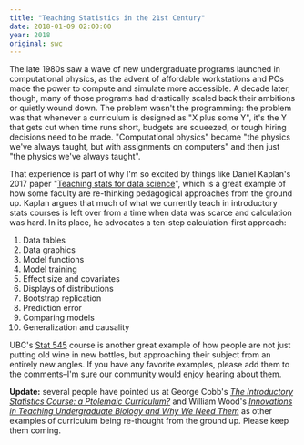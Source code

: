```yaml
---
title: "Teaching Statistics in the 21st Century"
date: 2018-01-09 02:00:00
year: 2018
original: swc
---
```


The late 1980s saw a wave of new undergraduate programs launched in computational physics,
as the advent of affordable workstations and PCs made the power to compute and simulate more accessible.
A decade later,
though,
many of those programs had drastically scaled back their ambitions or quietly wound down.
The problem wasn't the programming:
the problem was that whenever a curriculum is designed as "X plus some Y",
it's the Y that gets cut when time runs short,
budgets are squeezed,
or tough hiring decisions need to be made.
"Computational physics" became
"the physics we've always taught, but with assignments on computers"
and then just "the physics we've always taught".

That experience is part of why I'm so excited by things like Daniel Kaplan's 2017 paper
"[Teaching stats for data science](https://peerj.com/preprints/3205/)",
which is a great example of how some faculty are re-thinking pedagogical approaches from the ground up.
Kaplan argues that much of what we currently teach in introductory stats courses
is left over from a time when data was scarce and calculation was hard.
In its place,
he advocates a ten-step calculation-first approach:

1.  Data tables
2.  Data graphics
3.  Model functions
4.  Model training
5.  Effect size and covariates
6.  Displays of distributions
7.  Bootstrap replication
8.  Prediction error
9.  Comparing models
10. Generalization and causality

UBC's [Stat 545](http://stat545.com/) course is another great example
of how people are not just putting old wine in new bottles,
but approaching their subject from an entirely new angles.
If you have any favorite examples,
please add them to the comments–I'm sure our community would enjoy hearing about them.

**Update:**
several people have pointed us at George Cobb's
*[The Introductory Statistics Course: a Ptolemaic Curriculum?](https://escholarship.org/uc/item/6hb3k0nz)*
and William Wood's
*[Innovations in Teaching Undergraduate Biology and Why We Need Them](http://www.sdbonline.org/sites/Re-BootCamp09/Wood_Innovations09s.pdf)*
as other examples of curriculum being re-thought from the ground up.
Please keep them coming.

